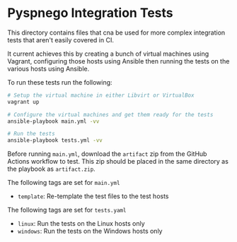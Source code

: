 # Pyspnego Integration Tests

This directory contains files that cna be used for more complex integration tests that aren't easily covered in CI.

It current achieves this by creating a bunch of virtual machines using Vagrant, configuring those hosts using Ansible
then running the tests on the various hosts using Ansible.

To run these tests run the following:

```bash
# Setup the virtual machine in either Libvirt or VirtualBox
vagrant up

# Configure the virtual machines and get them ready for the tests
ansible-playbook main.yml -vv

# Run the tests
ansible-playbook tests.yml -vv
```

Before running `main.yml`, download the `artifact` zip from the GitHub Actions workflow to test.
This zip should be placed in the same directory as the playbook as `artifact.zip`.

The following tags are set for `main.yml`

* `template`: Re-template the test files to the test hosts

The following tags are set for `tests.yaml`

* `linux`: Run the tests on the Linux hosts only
* `windows`: Run the tests on the Windows hosts only
